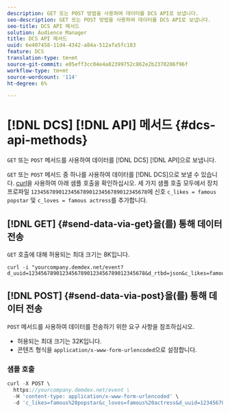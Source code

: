 ```yaml
---
description: GET 또는 POST 방법을 사용하여 데이터를 DCS API로 보냅니다.
seo-description: GET 또는 POST 방법을 사용하여 데이터를 DCS API로 보냅니다.
seo-title: DCS API 메서드
solution: Audience Manager
title: DCS API 메서드
uuid: 6e407458-11d4-4342-a84a-512afa5fc183
feature: DCS
translation-type: tm+mt
source-git-commit: e05eff3cc04e4a82399752c862e2b2370286f96f
workflow-type: tm+mt
source-wordcount: '114'
ht-degree: 6%

---
```



# [!DNL DCS] [!DNL API] 메서드 {#dcs-api-methods}

`GET` 또는 `POST` 메서드를 사용하여 데이터를 [!DNL DCS] [!DNL API]으로 보냅니다.

`GET` 또는 `POST` 메서드 중 하나를 사용하여 데이터를 [!DNL DCS]으로 보낼 수 있습니다. [curl](https://curl.haxx.se/)을 사용하여 아래 샘플 호출을 확인하십시오. 세 가지 샘플 호출 모두에서 장치 프로파일 `12345678901234567890123456789012345678`에 신호 `c_likes = famous popstar` 및 `c_loves = famous actress`를 추가합니다.

## [!DNL GET] {#send-data-via-get}을(를) 통해 데이터 전송

`GET` 호출에 대해 허용되는 최대 크기는 8K입니다.

```
curl -i "yourcompany.demdex.net/event?d_uuid=12345678901234567890123456789012345678&d_rtbd=json&c_likes=famous%20popstar&c_loves=famous%20actress"
```

## [!DNL POST] {#send-data-via-post}을(를) 통해 데이터 전송

`POST` 메서드를 사용하여 데이터를 전송하기 위한 요구 사항을 참조하십시오.

* 허용되는 최대 크기는 32K입니다.
* 콘텐츠 형식을 `application/x-www-form-urlencoded`으로 설정합니다.

### 샘플 호출

```js
curl -X POST \
  https://yourcompany.demdex.net/event \
  -H 'content-type: application/x-www-form-urlencoded' \
  -d 'c_likes=famous%20popstar&c_loves=famous%20actress&d_uuid=12345678901234567890123456789012345678'
```
